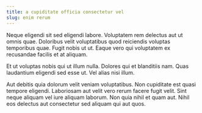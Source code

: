 ```yaml
---
title: a cupiditate officia consectetur vel
slug: enim rerum
---
```


Neque eligendi sit sed eligendi labore. Voluptatem rem delectus aut ut omnis quae. Doloribus velit voluptatibus quod reiciendis voluptas temporibus quae. Fugit nobis ut ut. Eaque vero qui voluptatem ex recusandae facilis et at aliquam.

Et ut voluptas nobis qui ut illum nulla. Dolores qui et blanditiis nam. Quas laudantium eligendi sed esse ut. Vel alias nisi illum.

Aut debitis quia dolorum velit veniam voluptatibus. Non cupiditate est quasi tempore eligendi. Laboriosam aut velit vero rerum facere fugit velit. Sint neque aliquam vel iure aliquam laborum. Non quia nihil et quam aut. Nihil eos delectus aut consectetur sed aliquam qui aut quos.
